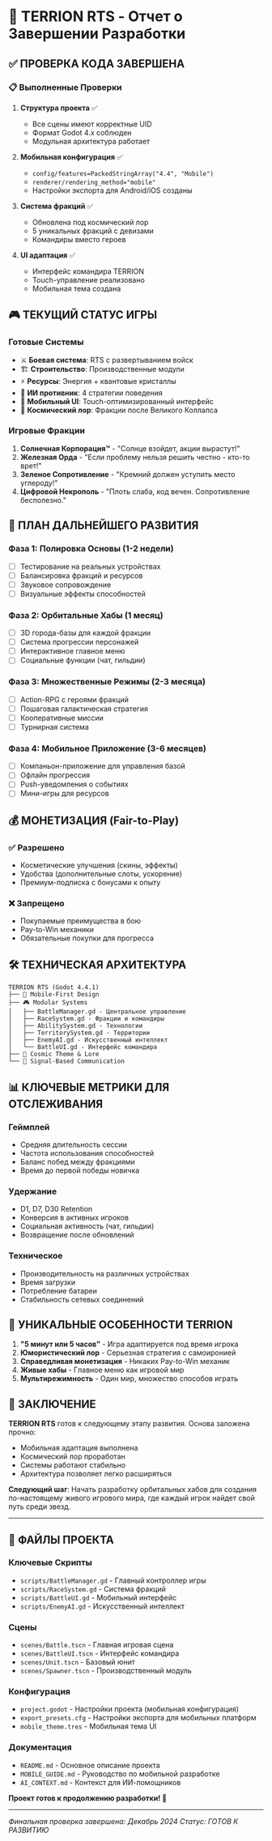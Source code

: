 # 🚀 TERRION RTS - Отчет о Завершении Разработки

## ✅ ПРОВЕРКА КОДА ЗАВЕРШЕНА

### 📋 Выполненные Проверки
1. **Структура проекта** ✅
   - Все сцены имеют корректные UID
   - Формат Godot 4.x соблюден
   - Модульная архитектура работает

2. **Мобильная конфигурация** ✅
   - `config/features=PackedStringArray("4.4", "Mobile")`
   - `renderer/rendering_method="mobile"`
   - Настройки экспорта для Android/iOS созданы

3. **Система фракций** ✅
   - Обновлена под космический лор
   - 5 уникальных фракций с девизами
   - Командиры вместо героев

4. **UI адаптация** ✅
   - Интерфейс командира TERRION
   - Touch-управление реализовано
   - Мобильная тема создана

## 🎮 ТЕКУЩИЙ СТАТУС ИГРЫ

### Готовые Системы
- ⚔️ **Боевая система**: RTS с развертыванием войск
- 🏗️ **Строительство**: Производственные модули
- ⚡ **Ресурсы**: Энергия + квантовые кристаллы
- 🤖 **ИИ противник**: 4 стратегии поведения
- 📱 **Мобильный UI**: Touch-оптимизированный интерфейс
- 🚀 **Космический лор**: Фракции после Великого Коллапса

### Игровые Фракции
1. **Солнечная Корпорация™** - "Солнце взойдет, акции вырастут!"
2. **Железная Орда** - "Если проблему нельзя решить честно - кто-то врет!"
3. **Зеленое Сопротивление** - "Кремний должен уступить место углероду!"
4. **Цифровой Некрополь** - "Плоть слаба, код вечен. Сопротивление бесполезно."

## 🎯 ПЛАН ДАЛЬНЕЙШЕГО РАЗВИТИЯ

### Фаза 1: Полировка Основы (1-2 недели)
- [ ] Тестирование на реальных устройствах
- [ ] Балансировка фракций и ресурсов
- [ ] Звуковое сопровождение
- [ ] Визуальные эффекты способностей

### Фаза 2: Орбитальные Хабы (1 месяц)
- [ ] 3D города-базы для каждой фракции
- [ ] Система прогрессии персонажей
- [ ] Интерактивное главное меню
- [ ] Социальные функции (чат, гильдии)

### Фаза 3: Множественные Режимы (2-3 месяца)
- [ ] Action-RPG с героями фракций
- [ ] Пошаговая галактическая стратегия
- [ ] Кооперативные миссии
- [ ] Турнирная система

### Фаза 4: Мобильное Приложение (3-6 месяцев)
- [ ] Компаньон-приложение для управления базой
- [ ] Офлайн прогрессия
- [ ] Push-уведомления о событиях
- [ ] Мини-игры для ресурсов

## 💰 МОНЕТИЗАЦИЯ (Fair-to-Play)

### ✅ Разрешено
- Косметические улучшения (скины, эффекты)
- Удобства (дополнительные слоты, ускорение)
- Премиум-подписка с бонусами к опыту

### ❌ Запрещено
- Покупаемые преимущества в бою
- Pay-to-Win механики
- Обязательные покупки для прогресса

## 🛠️ ТЕХНИЧЕСКАЯ АРХИТЕКТУРА

```
TERRION RTS (Godot 4.4.1)
├── 📱 Mobile-First Design
├── 🎮 Modular Systems
│   ├── BattleManager.gd - Центральное управление
│   ├── RaceSystem.gd - Фракции и командиры
│   ├── AbilitySystem.gd - Технологии
│   ├── TerritorySystem.gd - Территории
│   ├── EnemyAI.gd - Искусственный интеллект
│   └── BattleUI.gd - Интерфейс командира
├── 🎨 Cosmic Theme & Lore
└── 🔧 Signal-Based Communication
```

## 📊 КЛЮЧЕВЫЕ МЕТРИКИ ДЛЯ ОТСЛЕЖИВАНИЯ

### Геймплей
- Средняя длительность сессии
- Частота использования способностей
- Баланс побед между фракциями
- Время до первой победы новичка

### Удержание
- D1, D7, D30 Retention
- Конверсия в активных игроков
- Социальная активность (чат, гильдии)
- Возвращение после обновлений

### Техническое
- Производительность на различных устройствах
- Время загрузки
- Потребление батареи
- Стабильность сетевых соединений

## 🌟 УНИКАЛЬНЫЕ ОСОБЕННОСТИ TERRION

1. **"5 минут или 5 часов"** - Игра адаптируется под время игрока
2. **Юмористический лор** - Серьезная стратегия с самоиронией
3. **Справедливая монетизация** - Никаких Pay-to-Win механик
4. **Живые хабы** - Главное меню как игровой мир
5. **Мультирежимность** - Один мир, множество способов играть

## 🎉 ЗАКЛЮЧЕНИЕ

**TERRION RTS** готов к следующему этапу развития. Основа заложена прочно:
- Мобильная адаптация выполнена
- Космический лор проработан
- Системы работают стабильно
- Архитектура позволяет легко расширяться

**Следующий шаг**: Начать разработку орбитальных хабов для создания по-настоящему живого игрового мира, где каждый игрок найдет свой путь среди звезд.

---

## 📁 ФАЙЛЫ ПРОЕКТА

### Ключевые Скрипты
- `scripts/BattleManager.gd` - Главный контроллер игры
- `scripts/RaceSystem.gd` - Система фракций
- `scripts/BattleUI.gd` - Мобильный интерфейс
- `scripts/EnemyAI.gd` - Искусственный интеллект

### Сцены
- `scenes/Battle.tscn` - Главная игровая сцена
- `scenes/BattleUI.tscn` - Интерфейс командира
- `scenes/Unit.tscn` - Базовый юнит
- `scenes/Spawner.tscn` - Производственный модуль

### Конфигурация
- `project.godot` - Настройки проекта (мобильная конфигурация)
- `export_presets.cfg` - Настройки экспорта для мобильных платформ
- `mobile_theme.tres` - Мобильная тема UI

### Документация
- `README.md` - Основное описание проекта
- `MOBILE_GUIDE.md` - Руководство по мобильной разработке
- `AI_CONTEXT.md` - Контекст для ИИ-помощников

**Проект готов к продолжению разработки! 🚀**

---
*Финальная проверка завершена: Декабрь 2024*
*Статус: ГОТОВ К РАЗВИТИЮ*
